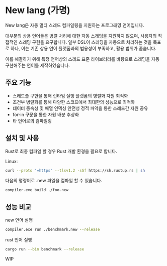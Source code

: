 # New lang (가명)
New lang은 자동 멀티 스레드 컴파일링을 지원하는 프로그래밍 언어입니다.

대부분의 상용 언어들은 병렬 처리에 대한 자동 스레딩을 지원하지 않으며, 사용자의 직접적인 스레딩 구현을 요구합니다. 일부 DSL이 스레딩을 자동으로 처리하는 것을 목표로 하나, 이는 기존 상용 언어 플랫폼과의 범용성이 부족하고, 활용 범위가 좁습니다.

이를 해결하기 위해 특정 언어상의 스레드 표준 라이브러리를 바탕으로 스레딩을 자동 구현해주는 언어를 제작하였습니다.

## 주요 기능
- 스레드풀 구현을 통해 런타임 실행 플랫폼의 병렬화 자원 최적화
- 조건부 병렬화를 통해 다양한 스코프에서 최대한의 성능으로 최적화
- 데이터 종속성 및 배열 인덱싱 안전성 정적 파악을 통한 스레드간 자원 공유
- for-in 구문을 통한 자원 배분 추상화
- 타 언어로의 컴파일링

## 설치 및 사용
Rust로 최종 컴파일 할 경우 Rust 개발 환경을 필요로 합니다.

Linux:
```sh
curl --proto '=https' --tlsv1.2 -sSf https://sh.rustup.rs | sh
```

다음의 명령어로 .new 파일을 컴파일 할 수 있습니다.

```sh
compiler.exe build ./foo.new
```

## 성능 비교
new 언어 실행
```sh
compiler.exe run ./benchmark.new --release
```

rust 언어 실행
```sh
cargo run --bin benchmark --release
```

WIP
